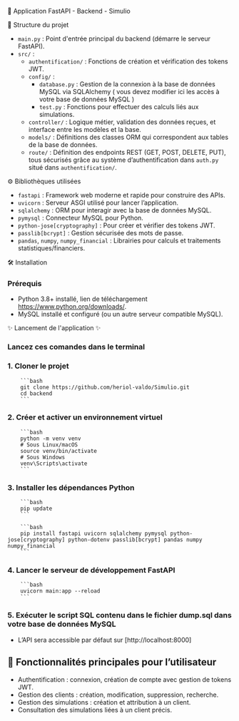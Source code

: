 
🚀 Application  FastAPI - Backend - Simulio

📁 Structure du projet

- `main.py` : Point d'entrée principal du backend (démarre le serveur FastAPI).
- `src/` :
  - `authentification/` : Fonctions de création et vérification des tokens JWT.
  - `config/` :
    - `database.py` : Gestion de la connexion à la base de données MySQL via SQLAlchemy ( vous devez modifier ici les accès à votre base de données MySQL )
    - `test.py` : Fonctions pour effectuer des calculs liés aux simulations.
  - `controller/` : Logique métier, validation des données reçues, et interface entre les modèles et la base.
  - `models/` : Définitions des classes ORM qui correspondent aux tables de la base de données.
  - `route/` : Définition des endpoints REST (GET, POST, DELETE, PUT), tous sécurisés grâce au système d’authentification dans `auth.py` situé dans `authentification/`.



⚙️ Bibliothèques utilisées

- `fastapi` : Framework web moderne et rapide pour construire des APIs.
- `uvicorn` : Serveur ASGI utilisé pour lancer l’application.
- `sqlalchemy` : ORM pour interagir avec la base de données MySQL.
- `pymysql` : Connecteur MySQL pour Python.
- `python-jose[cryptography]` : Pour créer et vérifier des tokens JWT.
- `passlib[bcrypt]` : Gestion sécurisée des mots de passe.
- `pandas`, `numpy`, `numpy_financial` : Librairies pour calculs et traitements statistiques/financiers.



🛠️ Installation 

### Prérequis

- Python 3.8+ installé,  lien de téléchargement https://www.python.org/downloads/. 
- MySQL installé et configuré (ou un autre serveur compatible MySQL).


✨ Lancement de l'application ✨

###  Lancez ces comandes dans le terminal 

### 1. Cloner le projet

        ```bash
        git clone https://github.com/heriol-valdo/Simulio.git
        cd backend
        ```

### 2. Créer et activer un environnement virtuel 

        ```bash
        python -m venv venv
        # Sous Linux/macOS
        source venv/bin/activate
        # Sous Windows
        venv\Scripts\activate
        ```

### 3. Installer les dépendances Python

        ```bash
        pip update
        ```

        ```bash
        pip install fastapi uvicorn sqlalchemy pymysql python-jose[cryptography] python-dotenv passlib[bcrypt] pandas numpy numpy_financial
        ```


### 4. Lancer le serveur de développement FastAPI

        ```bash
        uvicorn main:app --reload
        ```
### 5.  Exécuter le script SQL contenu dans le fichier dump.sql dans votre base de données MySQL 


- L’API sera accessible par défaut sur [http://localhost:8000]



## 🧩 Fonctionnalités principales pour l’utilisateur

- Authentification : connexion, création de compte avec  gestion de tokens JWT.
- Gestion des clients : création, modification, suppression, recherche.
- Gestion des simulations : création et attribution à un client.
- Consultation des simulations liées à un client précis.




